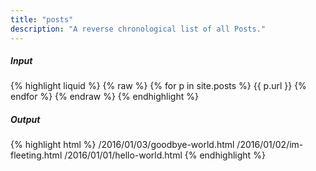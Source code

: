 ```yaml
---
title: "posts"
description: "A reverse chronological list of all Posts."
---
```

##### Input

{% highlight liquid %}
{% raw %}
{% for p in site.posts %}
  {{ p.url }}
{% endfor %}
{% endraw %}
{% endhighlight %}

##### Output

{% highlight html %}
/2016/01/03/goodbye-world.html
/2016/01/02/im-fleeting.html
/2016/01/01/hello-world.html
{% endhighlight %}
